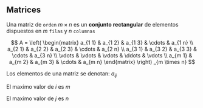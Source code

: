 ## Matrices

Una matriz de `orden` $m \times n$ es un **conjunto rectangular** de elementos dispuestos en $m$ `filas` y $n$ `columnas`

$$
    A = \left( 
    \begin{matrix}
        a_{1 1} & a_{1 2} & a_{1 3} & \cdots & a_{1 n}
        \\
        a_{2 1} & a_{2 2} & a_{2 3} & \cdots & a_{2 n}
        \\
        a_{3 1} & a_{3 2} & a_{3 3} & \cdots & a_{3 n}
        \\
        \vdots & \vdots & \vdots & \ddots & \vdots
        \\
        a_{m 1} & a_{m 2} & a_{m 3} & \cdots & a_{m n}
    \end{matrix}
    \right)
    _{m \times n} 
$$

Los elementos de una matriz se denotan: $a_{i j}$

El maximo valor de $i$ es $m$

El maximo valor de $j$ es $n$



